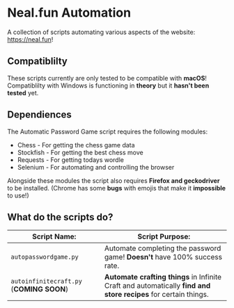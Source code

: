 # Neal.fun Automation

A collection of scripts automating various aspects of the website: <https://neal.fun>!

## Compatiblilty

These scripts currently are only tested to be compatible with **macOS**! Compatiblilty with Windows is functioning in **theory** but it **hasn't been tested** yet.

## Dependiences

The Automatic Password Game script requires the following modules:

* Chess - For getting the chess game data
* Stockfish - For getting the best chess move
* Requests - For getting todays wordle
* Selenium - For automating and controlling the browser

Alongside these modules the script also requires **Firefox and geckodriver** to be installed. (Chrome has some **bugs** with emojis that make it **impossible** to use!)

## What do the scripts do?

| Script Name: | Script Purpose: |
| ------------ | --------------- |
| `autopasswordgame.py` | Automate completing the password game! **Doesn't** have 100% success rate. |
| `autoinfinitecraft.py` (**COMING SOON**) | **Automate crafting things** in Infinite Craft and automatically **find and store recipes** for certain things. |
